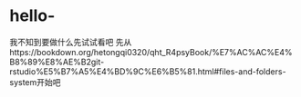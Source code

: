 # hello-
我不知到要做什么先试试看吧
先从https://bookdown.org/hetongqi0320/qht_R4psyBook/%E7%AC%AC%E4%B8%89%E8%AE%B2git-rstudio%E5%B7%A5%E4%BD%9C%E6%B5%81.html#files-and-folders-system开始吧
